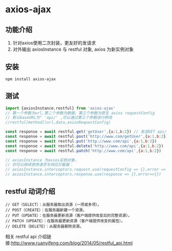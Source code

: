 # axios-ajax

## 功能介绍
1. 针对axios使用二次封装，更友好的发请求 
2. 对外输出 axiosInstance 与 restful 对象, axios 为新实例对象  

## 安装
```
npm install axios-ajax
```

## 测试   
```js
import {axiosInstance,restful} from 'axios-ajax' 
// 第一个参数为url,第二个参数为数据，第三个参数为原生 axios requestConfig
// 默认baseURL为" 'api/' ,可以通过第三个参数进行修改
//restful[method](url,data,axiosRequestConfig) 

const response = await restful.get('getUser',{a:1,b:2}) // 发送GET api/getUser?a=1&b=2 请求
const response = await restful.post('http://www.com/getUser',{a:1,b:2}) // 发送POST http://www.com/getUser 请求
const response = await restful.put('http://www.com/api',{a:1,b:2})
const response = await restful.delete('http://www.com/api',{a:1,b:2})
const response = await restful.patch('http://www.com/api',{a:1,b:2})

// axiosInstance 为axios实例对象，
// 你可以继续使用请求与响应拦截器：
// axiosInstance.interceptors.request.use(requestConfig => {},error => {})
// axiosInstance.interceptors.response.use(response => {},error=>{})

```
## restful 动词介绍
 ```
// GET（SELECT）：从服务器取出资源（一项或多项）。
// POST（CREATE）：在服务器新建一个资源。
// PUT（UPDATE）：在服务器更新资源（客户端提供改变后的完整资源）。
// PATCH（UPDATE）：在服务器更新资源（客户端提供改变的属性）。
// DELETE（DELETE）：从服务器删除资源。
 ```

相关 restful api 介绍链接:<http://www.ruanyifeng.com/blog/2014/05/restful_api.html>